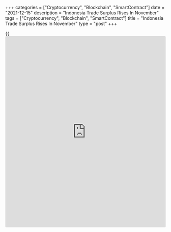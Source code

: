 +++
categories = ["Cryptocurrency", "Blockchain", "SmartContract"]
date = "2021-12-15"
description = "Indonesia Trade Surplus Rises In November"
tags = ["Cryptocurrency", "Blockchain", "SmartContract"]
title = "Indonesia Trade Surplus Rises In November"
type = "post"
+++

{{<iframe id="large-banner" src="https://www.bounty.group/#slide=6.0" width="100%" height="600" scrolling="no" style="border: 0px solid rgb(216, 221, 230); border-radius: 3px;">}}

Indonesia's trade surplus increased in November, figures from Statistics
Indonesia showed on Wednesday.

The trade surplus increased to $3.51 billion in November from $2.59
million a year ago. Economists had expected a surplus of $3.87 billion.

In October, the trade surplus was $5.73 billion.

Exports grew 49.7 percent year-on-year in November. Economists had
expected a rise of 46.85 percent.

Imports rose 52.62 percent annually in November. Economists had forecast
a increase of 56.06 percent.

On a monthly basis, exports increased 3.69 percent and imports rose
18.62 percent in November.

For comments and feedback [contact](https://www.playgroundfx.com/contact/): editorial@rtt[news](https://www.letsplayfx.com/blog/forex-news-website/).com

[Economic News][1]

 **What parts of the world are seeing the best (and worst) economic
performances lately? Click[here][2] to check out our [Econ Scorecard][2]
and find out! See up-to-the-moment [ranking](https://www.playgroundfx.com/blog/crypto-exchange-ranking/)s for the best and worst
performers in [GDP][3], [unemployment rate][4], [inflation][2] and much
more.**

   1. www.rtt[news](https://www.letsplayfx.com/blog/forex-news-website/).com/Content/EconomicNews.aspx
   2. www.rtt[news](https://www.letsplayfx.com/blog/forex-news-website/).com/economic-scorecard/world-rank/CPI/highest-performance.aspx
   3. www.rtt[news](https://www.letsplayfx.com/blog/forex-news-website/).com/economic-scorecard/world-rank/GDP/highest-performance.aspx
   4. www.rtt[news](https://www.letsplayfx.com/blog/forex-news-website/).com/economic-scorecard/world-rank/unemployment-rate/lowest-performance.aspx